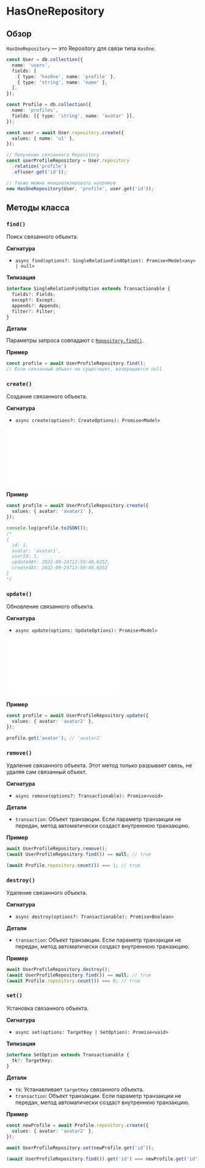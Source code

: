 # HasOneRepository

## Обзор

`HasOneRepository` — это Repository для связи типа `HasOne`.

```typescript
const User = db.collection({
  name: 'users',
  fields: [
    { type: 'hasOne', name: 'profile' },
    { type: 'string', name: 'name' },
  ],
});

const Profile = db.collection({
  name: 'profiles',
  fields: [{ type: 'string', name: 'avatar' }],
});

const user = await User.repository.create({
  values: { name: 'u1' },
});

// Получение связанного Repository
const userProfileRepository = User.repository
  .relation('profile')
  .of(user.get('id'));

// Также можно инициализировать напрямую
new HasOneRepository(User, 'profile', user.get('id'));
```

## Методы класса

### `find()`

Поиск связанного объекта.

**Сигнатура**

- `async find(options?: SingleRelationFindOption): Promise<Model<any> | null>`

**Типизация**

```typescript
interface SingleRelationFindOption extends Transactionable {
  fields?: Fields;
  except?: Except;
  appends?: Appends;
  filter?: Filter;
}
```

**Детали**

Параметры запроса совпадают с [`Repository.find()`](../repository.md#find).

**Пример**

```typescript
const profile = await UserProfileRepository.find();
// Если связанный объект не существует, возвращается null
```

### `create()`

Создание связанного объекта.

**Сигнатура**

- `async create(options?: CreateOptions): Promise<Model>`

<embed src="../shared/create-options.md"></embed>

**Пример**

```typescript
const profile = await UserProfileRepository.create({
  values: { avatar: 'avatar1' },
});

console.log(profile.toJSON());
/*
{
  id: 1,
  avatar: 'avatar1',
  userId: 1,
  updatedAt: 2022-09-24T13:59:40.025Z,
  createdAt: 2022-09-24T13:59:40.025Z
}
*/
```

### `update()`

Обновление связанного объекта.

**Сигнатура**

- `async update(options: UpdateOptions): Promise<Model>`

<embed src="../shared/update-options.md"></embed>

**Пример**

```typescript
const profile = await UserProfileRepository.update({
  values: { avatar: 'avatar2' },
});

profile.get('avatar'); // 'avatar2'
```

### `remove()`

Удаление связанного объекта. Этот метод только разрывает связь, не удаляя сам связанный объект.

**Сигнатура**

- `async remove(options?: Transactionable): Promise<void>`

**Детали**

- `transaction`: Объект транзакции. Если параметр транзакции не передан, метод автоматически создаст внутреннюю транзакцию.

**Пример**

```typescript
await UserProfileRepository.remove();
(await UserProfileRepository.find()) == null; // true

(await Profile.repository.count()) === 1; // true
```

### `destroy()`

Удаление связанного объекта.

**Сигнатура**

- `async destroy(options?: Transactionable): Promise<Boolean>`

**Детали**

- `transaction`: Объект транзакции. Если параметр транзакции не передан, метод автоматически создаст внутреннюю транзакцию.

**Пример**

```typescript
await UserProfileRepository.destroy();
(await UserProfileRepository.find()) == null; // true
(await Profile.repository.count()) === 0; // true
```

### `set()`

Установка связанного объекта.

**Сигнатура**

- `async set(options: TargetKey | SetOption): Promise<void>`

**Типизация**

```typescript
interface SetOption extends Transactionable {
  tk?: TargetKey;
}
```

**Детали**

- `tk`: Устанавливает `targetKey` связанного объекта.
- `transaction`: Объект транзакции. Если параметр транзакции не передан, метод автоматически создаст внутреннюю транзакцию.

**Пример**

```typescript
const newProfile = await Profile.repository.create({
  values: { avatar: 'avatar2' },
});

await UserProfileRepository.set(newProfile.get('id'));

(await UserProfileRepository.find()).get('id') === newProfile.get('id'); // true
```

